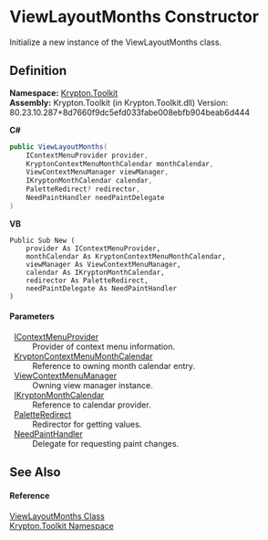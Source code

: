 # ViewLayoutMonths Constructor


Initialize a new instance of the ViewLayoutMonths class.



## Definition
**Namespace:** <a href="79d2eac2-21f4-54ff-7552-b20c33c30600.md">Krypton.Toolkit</a>  
**Assembly:** Krypton.Toolkit (in Krypton.Toolkit.dll) Version: 80.23.10.287+8d7660f9dc5efd033fabe008ebfb904beab6d444

**C#**
``` C#
public ViewLayoutMonths(
	IContextMenuProvider provider,
	KryptonContextMenuMonthCalendar monthCalendar,
	ViewContextMenuManager viewManager,
	IKryptonMonthCalendar calendar,
	PaletteRedirect? redirector,
	NeedPaintHandler needPaintDelegate
)
```
**VB**
``` VB
Public Sub New ( 
	provider As IContextMenuProvider,
	monthCalendar As KryptonContextMenuMonthCalendar,
	viewManager As ViewContextMenuManager,
	calendar As IKryptonMonthCalendar,
	redirector As PaletteRedirect,
	needPaintDelegate As NeedPaintHandler
)
```



#### Parameters
<dl><dt>  <a href="169231ea-b03a-bb4a-0d84-38bca06f5a4d.md">IContextMenuProvider</a></dt><dd>Provider of context menu information.</dd><dt>  <a href="21fa5974-9528-a21d-69c1-4f405fb466f5.md">KryptonContextMenuMonthCalendar</a></dt><dd>Reference to owning month calendar entry.</dd><dt>  <a href="04ad35b6-5d79-48fb-414d-d8681a419645.md">ViewContextMenuManager</a></dt><dd>Owning view manager instance.</dd><dt>  <a href="76762a95-d1ba-38cb-4ff7-0417ba2e1bcc.md">IKryptonMonthCalendar</a></dt><dd>Reference to calendar provider.</dd><dt>  <a href="eb4bd14d-b283-a570-c104-b4d55603d473.md">PaletteRedirect</a></dt><dd>Redirector for getting values.</dd><dt>  <a href="33f685bd-f838-7c82-3e84-2827dccd141e.md">NeedPaintHandler</a></dt><dd>Delegate for requesting paint changes.</dd></dl>

## See Also


#### Reference
<a href="66b7534f-12ee-26d7-d6e4-458fb28f2cd9.md">ViewLayoutMonths Class</a>  
<a href="79d2eac2-21f4-54ff-7552-b20c33c30600.md">Krypton.Toolkit Namespace</a>  
